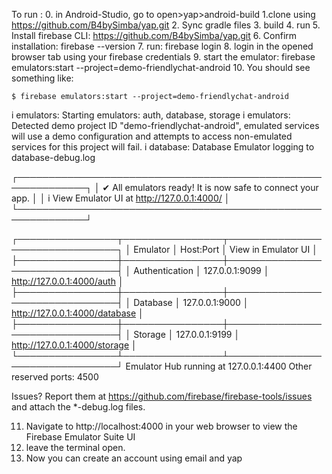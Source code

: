 To run : 
0. in Android-Studio, go to open>yap>android-build
1.clone using https://github.com/B4bySimba/yap.git 
2. Sync gradle files 
3. build 
4. run 
5. Install firebase CLI: https://github.com/B4bySimba/yap.git 
6. Confirm installation: firebase --version 
7. run: firebase login 
8. login in the opened browser tab using your firebase credentials 
9. start the emulator: firebase emulators:start --project=demo-friendlychat-android 
10. You should see something like: 
    
    $ firebase emulators:start --project=demo-friendlychat-android
i  emulators: Starting emulators: auth, database, storage
i  emulators: Detected demo project ID "demo-friendlychat-android", emulated services will use a demo configuration and attempts to access non-emulated services for this project will fail.
i  database: Database Emulator logging to database-debug.log

┌─────────────────────────────────────────────────────────────┐
│ ✔  All emulators ready! It is now safe to connect your app. │
│ i  View Emulator UI at http://127.0.0.1:4000/               │
└─────────────────────────────────────────────────────────────┘

┌────────────────┬────────────────┬────────────────────────────────┐
│ Emulator       │ Host:Port      │ View in Emulator UI            │
├────────────────┼────────────────┼────────────────────────────────┤
│ Authentication │ 127.0.0.1:9099 │ http://127.0.0.1:4000/auth     │
├────────────────┼────────────────┼────────────────────────────────┤
│ Database       │ 127.0.0.1:9000 │ http://127.0.0.1:4000/database │
├────────────────┼────────────────┼────────────────────────────────┤
│ Storage        │ 127.0.0.1:9199 │ http://127.0.0.1:4000/storage  │
└────────────────┴────────────────┴────────────────────────────────┘
  Emulator Hub running at 127.0.0.1:4400
  Other reserved ports: 4500

Issues? Report them at https://github.com/firebase/firebase-tools/issues and attach the *-debug.log files.


11. Navigate to http://localhost:4000 in your web browser to view the Firebase Emulator Suite UI
12. leave the terminal open.
13. Now you can create an account using email and yap

